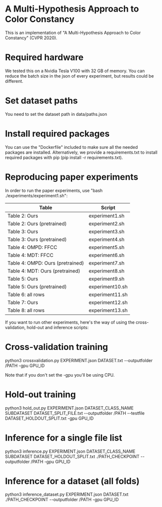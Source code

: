 # A Multi-Hypothesis Approach to Color Constancy

This is an implementation of "A Multi-Hypothesis Approach to Color Constancy" (CVPR 2020).

# Required hardware

We tested this on a Nvidia Tesla V100 with 32 GB of memory. You can reduce the batch size in the json of every experiment, but results could be different.

# Set dataset paths

You need to set the dataset path in data/paths.json

# Install required packages

You can use the "Dockerfile" included to make sure all the needed packages are installed. Alternatively, we provide a requirements.txt to install required packages with pip (pip install -r requirements.txt).

# Reproducing paper experiments

In order to run the paper experiments, use "bash ./experiments/experiment1.sh":

| Table                             |   Script         |
| --------------------------------- | ---------------- |
| Table 2: Ours                     | experiment1.sh   |
| Table 2: Ours (pretrained)        | experiment2.sh   |
| Table 3: Ours                     | experiment3.sh   |
| Table 3: Ours (pretrained)        | experiment4.sh   |
| Table 4: OMPD: FFCC               | experiment5.sh   |
| Table 4: MDT: FFCC                | experiment6.sh   |
| Table 4: OMPD: Ours (pretrained)  | experiment7.sh   |
| Table 4: MDT: Ours (pretrained)   | experiment8.sh   |
| Table 5: Ours                     | experiment9.sh   |
| Table 5: Ours (pretrained)        | experiment10.sh  |
| Table 6: all rows                 | experiment11.sh  |
| Table 7: Ours                     | experiment12.sh  |
| Table 8: all rows                 | experiment13.sh  |

If you want to run other experiments, here's the way of using the cross-validation, hold-out and inference scripts:

# Cross-validation training
python3 crossvalidation.py EXPERIMENT.json DATASET.txt --outputfolder /PATH -gpu GPU_ID

Note that if you don't set the -gpu you'll be using CPU.

# Hold-out training
python3 hold_out.py EXPERIMENT.json DATASET_CLASS_NAME SUBDATASET DATASET_SPLIT_FILE.txt --outputfolder /PATH --testfile DATASET_HOLDOUT_SPLIT.txt -gpu GPU_ID

# Inference for a single file list
python3 inference.py EXPERIMENT.json DATASET_CLASS_NAME SUBDATASET DATASET_HOLDOUT_SPLIT.txt ./PATH_CHECKPOINT --outputfolder /PATH -gpu GPU_ID

# Inference for a dataset (all folds)
python3 inference_dataset.py EXPERIMENT.json DATASET.txt ./PATH_CHECKPOINT --outputfolder /PATH -gpu GPU_ID
